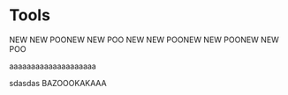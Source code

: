 Tools
=====


NEW NEW POONEW NEW POO
NEW NEW POONEW NEW POONEW NEW POO

aaaaaaaaaaaaaaaaaaaa


sdasdas
BAZOOOKAKAAA
